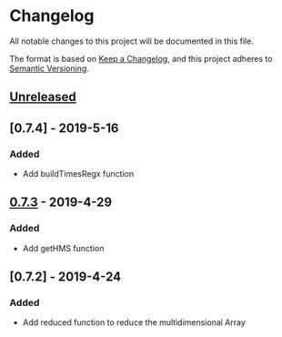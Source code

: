 # Changelog
All notable changes to this project will be documented in this file.

The format is based on [Keep a Changelog](https://keepachangelog.com/zh-CN/1.0.0/),
and this project adheres to [Semantic Versioning](https://semver.org/lang/zh-CN/).

## [Unreleased]

## [0.7.4] - 2019-5-16
### Added
- Add buildTimesRegx function

## [0.7.3] - 2019-4-29
### Added
- Add getHMS function

## [0.7.2] - 2019-4-24
### Added
- Add reduced function to reduce the multidimensional Array

[Unreleased]: https://github.com/young-js/youngjs/compare/v0.7.4...HEAD
[0.7.3]: https://github.com/young-js/youngjs/compare/v0.7.3...v0.7.4
[0.7.3]: https://github.com/young-js/youngjs/compare/v0.7.2...v0.7.3
[0.0.1]: https://github.com/young-js/react-native-office-viewer/releases/tag/v0.7.2
